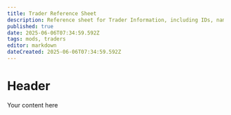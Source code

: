```yaml
---
title: Trader Reference Sheet
description: Reference sheet for Trader Information, including IDs, names, and other information.
published: true
date: 2025-06-06T07:34:59.592Z
tags: mods, traders
editor: markdown
dateCreated: 2025-06-06T07:34:59.592Z
---
```


# Header
Your content here